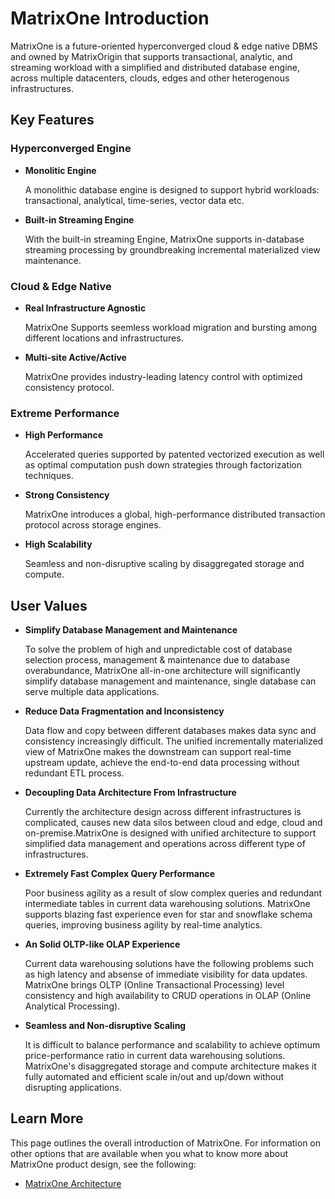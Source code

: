 # **MatrixOne Introduction** 

MatrixOne is a future-oriented hyperconverged cloud & edge native DBMS and owned by MatrixOrigin that supports transactional, analytic, and streaming workload with a simplified and distributed database engine, across multiple  datacenters, clouds, edges and other heterogenous infrastructures.

## **Key Features** 
### **Hyperconverged Engine**
* **Monolitic Engine**
  
     A monolithic database engine is designed to support hybrid workloads: transactional, analytical, time-series, vector data etc.

* **Built-in Streaming Engine**
  
     With the built-in streaming Engine, MatrixOne supports in-database streaming processing by groundbreaking incremental materialized view maintenance.

### **Cloud & Edge Native**
* **Real Infrastructure Agnostic**
  
     MatrixOne Supports seemless workload migration and bursting among different locations and infrastructures.

* **Multi-site Active/Active**
  
     MatrixOne provides industry-leading latency control with optimized consistency protocol.

### **Extreme Performance**
* **High Performance**
  
     Accelerated queries supported by patented vectorized execution as well as optimal computation push down strategies through factorization techniques.

* **Strong Consistency**
  
     MatrixOne introduces a global, high-performance distributed transaction protocol across storage engines.

* **High Scalability**
  
     Seamless and non-disruptive scaling by disaggregated storage and compute.   

## **User Values**
* **Simplify Database Management and Maintenance**
  
     To solve the problem of high and unpredictable cost of database selection process, management & maintenance due to database overabundance, MatrixOne all-in-one architecture will significantly simplify database management and maintenance, single database can serve multiple data applications.

* **Reduce Data Fragmentation and Inconsistency**
  
     Data flow and copy between different databases makes data sync and consistency increasingly difficult. The unified incrementally materialized view of MatrixOne makes the downstream can support real-time upstream update, achieve the end-to-end data processing without redundant ETL process.

* **Decoupling Data Architecture From Infrastructure**
  
     Currently the architecture design across different infrastructures is complicated, causes new data silos between cloud and edge, cloud and on-premise.MatrixOne is designed with unified architecture to support simplified data management and operations across different type of infrastructures.

* **Extremely Fast Complex Query Performance**
  
     Poor business agility as a result of slow complex queries and redundant intermediate tables in current data warehousing solutions. MatrixOne  supports blazing fast experience even for star and snowflake schema queries, improving business agility by real-time analytics.
     
* **An Solid OLTP-like OLAP Experience**
  
     Current data warehousing solutions have the following problems such as high latency and absense of immediate visibility for data updates. MatrixOne brings OLTP (Online Transactional Processing) level consistency and high availability to CRUD operations in OLAP (Online Analytical Processing).

* **Seamless and Non-disruptive Scaling**
  
     It is difficult to balance performance and scalability to achieve optimum price-performance ratio in current data warehousing solutions. MatrixOne's disaggregated storage and compute architecture makes it fully automated and efficient scale in/out and up/down without disrupting applications.

## **Learn More**
This page outlines the overall introduction of MatrixOne. For information on other options that are available when you what to know more about MatrixOne product design, see the following:

* [MatrixOne Architecture](matrixone-architecture.md)